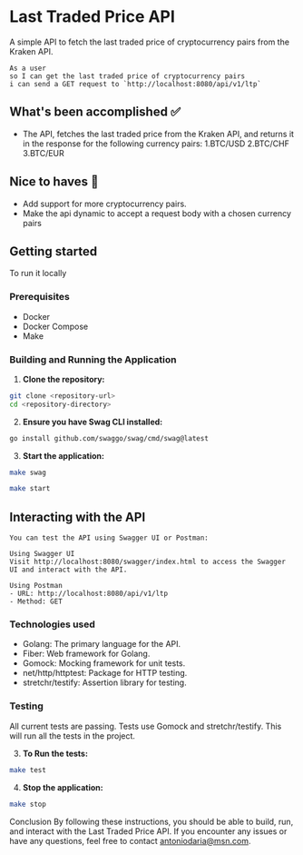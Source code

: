 # Last Traded Price API

A simple API to fetch the last traded price of cryptocurrency pairs from the Kraken API.


```
As a user
so I can get the last traded price of cryptocurrency pairs
i can send a GET request to `http://localhost:8080/api/v1/ltp`
```

## What's been accomplished ✅

- The API, fetches the last traded price from the Kraken API, and returns it in the response for the following currency pairs:
1.BTC/USD
2.BTC/CHF
3.BTC/EUR

## Nice to haves 💫

- Add support for more cryptocurrency pairs.
- Make the api dynamic to accept a request body with a chosen currency pairs


## Getting started

To run it locally 

### Prerequisites

- Docker
- Docker Compose
- Make

### Building and Running the Application

1. **Clone the repository:**
```sh
git clone <repository-url>
cd <repository-directory>
```
   
2. **Ensure you have Swag CLI installed:**
```sh
go install github.com/swaggo/swag/cmd/swag@latest
```

3. **Start the application:**
```sh
make swag 

make start
```

## Interacting with the API
```
You can test the API using Swagger UI or Postman:

Using Swagger UI
Visit http://localhost:8080/swagger/index.html to access the Swagger UI and interact with the API.

Using Postman
- URL: http://localhost:8080/api/v1/ltp
- Method: GET
```

### Technologies used
- Golang: The primary language for the API.
- Fiber: Web framework for Golang.
- Gomock: Mocking framework for unit tests.
- net/http/httptest: Package for HTTP testing.
- stretchr/testify: Assertion library for testing.


### Testing
All current tests are passing. Tests use Gomock and stretchr/testify.
This will run all the tests in the project.


3. **To Run the tests:**
```sh
make test
```

4. **Stop the application:**
```sh
make stop
```

Conclusion
By following these instructions, you should be able to build, run, and interact with the Last Traded Price API. If you encounter any issues or have any questions, feel free to contact antoniodaria@msn.com.